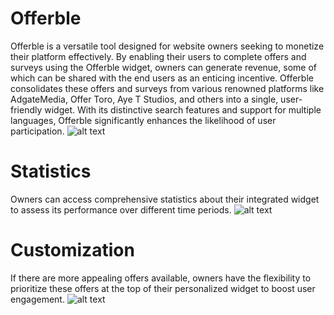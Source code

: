 # Offerble
Offerble is a versatile tool designed for website owners seeking to monetize their platform effectively. By enabling their users to complete offers and surveys using the Offerble widget, owners can generate revenue, some of which can be shared with the end users as an enticing incentive. Offerble consolidates these offers and surveys from various renowned platforms like AdgateMedia, Offer Toro, Aye T Studios, and others into a single, user-friendly widget. With its distinctive search features and support for multiple languages, Offerble significantly enhances the likelihood of user participation.
![alt text](https://github.com/imcquerrey/Offerble/tree/main/main.png?raw=true)

# Statistics
Owners can access comprehensive statistics about their integrated widget to assess its performance over different time periods.
![alt text](https://github.com/imcquerrey/Offerble/tree/main/stat.png?raw=true)

# Customization
If there are more appealing offers available, owners have the flexibility to prioritize these offers at the top of their personalized widget to boost user engagement.
![alt text](https://github.com/imcquerrey/Offerble/tree/main/offer.png?raw=true)
